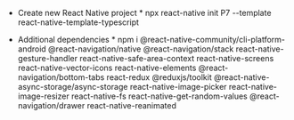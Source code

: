 * Create new React Native project *
npx react-native init P7 --template react-native-template-typescript

* Additional dependencies *
npm i @react-native-community/cli-platform-android @react-navigation/native @react-navigation/stack react-native-gesture-handler react-native-safe-area-context react-native-screens react-native-vector-icons react-native-elements @react-navigation/bottom-tabs react-redux @reduxjs/toolkit @react-native-async-storage/async-storage react-native-image-picker react-native-image-resizer react-native-fs react-native-get-random-values @react-navigation/drawer  react-native-reanimated 